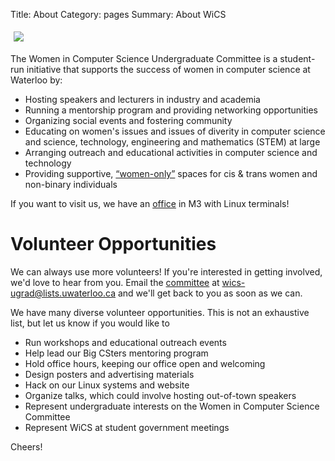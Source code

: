 Title: About
Category: pages
Summary: About WiCS

<footer class="post-info">
<img src="/images/logo.png" style="margin:5px">
</footer>

The Women in Computer Science Undergraduate Committee is a student-run 
initiative that supports the success of women in computer science at Waterloo 
by:

+ Hosting speakers and lecturers in industry and academia
+ Running a mentorship program and providing networking opportunities
+ Organizing social events and fostering community
+ Educating on women's issues and issues of diverity in computer science and 
  science, technology, engineering and mathematics (STEM) at large
+ Arranging outreach and educational activities in computer science and 
  technology
+ Providing supportive, [&ldquo;women-only&rdquo;]({filename}/pages/faq.md) spaces for cis & trans women and non-binary individuals

If you want to visit us, we have an [office]({filename}/pages/contact.md) in 
M3 with Linux terminals!

# Volunteer Opportunities #

We can always use more volunteers! If you're interested in getting involved, 
we'd love to hear from you. Email the [committee]({filename}/pages/exec.md) at
<wics-ugrad@lists.uwaterloo.ca> and we'll get back to you as soon as we can.

We have many diverse volunteer opportunities. This is not an exhaustive list, 
but let us know if you would like to

+ Run workshops and educational outreach events
+ Help lead our Big CSters mentoring program
+ Hold office hours, keeping our office open and welcoming
+ Design posters and advertising materials
+ Hack on our Linux systems and website
+ Organize talks, which could involve hosting out-of-town speakers
+ Represent undergraduate interests on the Women in Computer Science Committee
+ Represent WiCS at student government meetings

Cheers!
